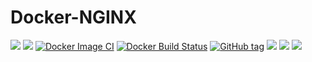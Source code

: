 <!-- markdownlint-disable MD045 -->
# Docker-NGINX

[![](https://images.microbadger.com/badges/version/waja/nginx.svg)](https://hub.docker.com/r/waja/nginx/)
[![](https://images.microbadger.com/badges/image/waja/nginx.svg)](https://hub.docker.com/r/waja/nginx/)
[![Docker Image CI](https://github.com/Cyconet/docker-nginx/workflows/Docker%20Image%20CI/badge.svg)](https://github.com/Cyconet/docker-nginx/actions?query=workflow%3A%22Docker+Image+CI%22)
[![Docker Build Status](https://img.shields.io/docker/build/waja/nginx.svg)](https://hub.docker.com/r/waja/nginx/)
[![GitHub tag](https://img.shields.io/github/tag/Cyconet/docker-nginx.svg)](https://github.com/Cyconet/docker-nginx/tags)
[![](https://img.shields.io/docker/pulls/waja/nginx.svg)](https://hub.docker.com/r/waja/nginx/)
[![](https://img.shields.io/docker/stars/waja/nginx.svg)](https://hub.docker.com/r/waja/nginx/)
[![](https://img.shields.io/docker/automated/waja/nginx.svg)](https://hub.docker.com/r/waja/nginx/)

